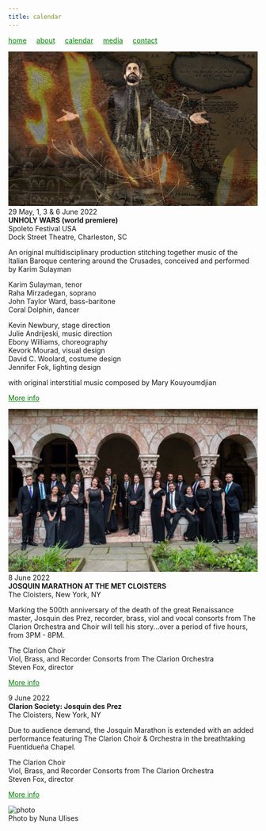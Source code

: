 ```yaml
---
title: calendar
---
```

<style>
a { color: green; } 
</style>
[home](/)&nbsp;&nbsp;&nbsp;&nbsp; [about](/about.html)&nbsp;&nbsp;&nbsp;&nbsp; [calendar](/calendar.html)&nbsp;&nbsp;&nbsp;&nbsp; [media](/media.html)&nbsp;&nbsp;&nbsp;&nbsp; [contact](/contact.html)

![unholy wars](UnholyWars.jpeg)<br>
29 May, 1, 3 & 6 June 2022<br>
<b>UNHOLY WARS (world premiere)</b><br>
Spoleto Festival USA<br>
Dock Street Theatre, Charleston, SC<br>

An original multidisciplinary production stitching together music of the Italian Baroque centering around the Crusades, conceived and performed by Karim Sulayman

Karim Sulayman, tenor<br>
Raha Mirzadegan, soprano<br>
John Taylor Ward, bass-baritone<br>
Coral Dolphin, dancer<br>

Kevin Newbury, stage direction<br>
Julie Andrijeski, music direction<br>
Ebony Williams, choreography<br>
Kevork Mourad, visual design<br>
David C. Woolard, costume design<br>
Jennifer Fok, lighting design<br>

with original interstitial music composed by Mary Kouyoumdjian

<a href="https://spoletousa.org/events/unholy-wars/">More info</a>

![clarion](Clarion_at_Cloisters.jpeg)<br>
8 June 2022<br>
<b>JOSQUIN MARATHON AT THE MET CLOISTERS</b><br>
The Cloisters, New York, NY<br>

Marking the 500th anniversary of the death of the great Renaissance master, Josquin des Prez, recorder, brass, viol and vocal consorts from The Clarion Orchestra and Choir will tell his story...over a period of five hours, from 3PM - 8PM.

The Clarion Choir<br>
Viol, Brass, and Recorder Consorts from The Clarion Orchestra<br>
Steven Fox, director

<a href="https://clarionsociety.org/events/2021-22-season/josquin.html">More info</a>

9 June 2022<br>
<b>Clarion Society: Josquin des Prez</b><br>
The Cloisters, New York, NY<br>

Due to audience demand, the Josquin Marathon is extended with an added performance featuring The Clarion Choir & Orchestra in the breathtaking Fuentidueña Chapel.

The Clarion Choir<br>
Viol, Brass, and Recorder Consorts from The Clarion Orchestra<br>
Steven Fox, director

<a href="https://www.metmuseum.org/events/programs/met-live-arts/fy22_clarion-society_josquin-des-prez-added-concert">More info</a>


![photo](Raha_and_palm.jpg)<br>
Photo by Nuna Ulises
